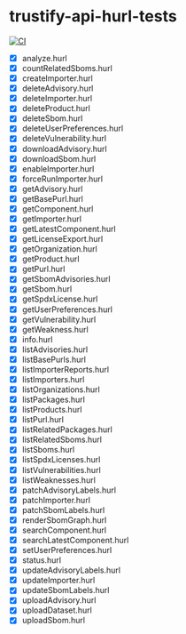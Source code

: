# trustify-api-hurl-tests

[![CI](https://github.com/helio-frota/trustify-api-hurl-tests/actions/workflows/ci.yaml/badge.svg)](https://github.com/helio-frota/trustify-api-hurl-tests/actions/workflows/ci.yaml)

- [x] analyze.hurl
- [x] countRelatedSboms.hurl
- [x] createImporter.hurl
- [x] deleteAdvisory.hurl
- [x] deleteImporter.hurl
- [x] deleteProduct.hurl
- [x] deleteSbom.hurl
- [x] deleteUserPreferences.hurl
- [x] deleteVulnerability.hurl
- [x] downloadAdvisory.hurl
- [x] downloadSbom.hurl
- [x] enableImporter.hurl
- [x] forceRunImporter.hurl
- [x] getAdvisory.hurl
- [x] getBasePurl.hurl
- [x] getComponent.hurl
- [x] getImporter.hurl
- [x] getLatestComponent.hurl
- [x] getLicenseExport.hurl
- [x] getOrganization.hurl
- [x] getProduct.hurl
- [x] getPurl.hurl
- [x] getSbomAdvisories.hurl
- [x] getSbom.hurl
- [x] getSpdxLicense.hurl
- [x] getUserPreferences.hurl
- [x] getVulnerability.hurl
- [x] getWeakness.hurl
- [x] info.hurl
- [x] listAdvisories.hurl
- [x] listBasePurls.hurl
- [x] listImporterReports.hurl
- [x] listImporters.hurl
- [x] listOrganizations.hurl
- [x] listPackages.hurl
- [x] listProducts.hurl
- [x] listPurl.hurl
- [x] listRelatedPackages.hurl
- [x] listRelatedSboms.hurl
- [x] listSboms.hurl
- [x] listSpdxLicenses.hurl
- [x] listVulnerabilities.hurl
- [x] listWeaknesses.hurl
- [x] patchAdvisoryLabels.hurl
- [x] patchImporter.hurl
- [x] patchSbomLabels.hurl
- [x] renderSbomGraph.hurl
- [x] searchComponent.hurl
- [x] searchLatestComponent.hurl
- [x] setUserPreferences.hurl
- [x] status.hurl
- [x] updateAdvisoryLabels.hurl
- [x] updateImporter.hurl
- [x] updateSbomLabels.hurl
- [x] uploadAdvisory.hurl
- [x] uploadDataset.hurl
- [x] uploadSbom.hurl
